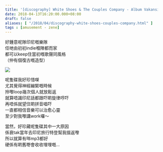 ```yaml
---
title: '[discography] White Shoes & The Couples Company - Album Vakansi'
date: 2018-04-13T16:20:00.000+08:00
draft: false
aliases: [ "/2018/04/discography-white-shoes-couples-company.html" ]
tags : [amusement - zene]
---
```


好鍾意呢隊印尼嘅樂隊  
佢哋由初初indie嗰陣都而家  
都可以keep住當初嘅歌聲同風格  
（仲有個復古嘅造型）  

[![](https://c1.staticflickr.com/1/869/39601065880_f2e1395cc0_z.jpg)](https://c1.staticflickr.com/1/869/39601065880_f2e1395cc0_z.jpg)

呢隻碟我好珍惜㗎  
尤其覺得神經繃緊嘅時候  
拎嚟loop幾次個人就放鬆返  
就算唔識印尼話都跟吓啲旋律哼吓  
再唔係就望住啲拼音唱吓  
一直都相信音樂可以治愈心靈  
至少對我嚟講work囉～  
  
當然，好珍藏呢隻碟其中一大原因  
係衰tak當年去印尼旅行特登幫我搵返嚟  
所以就算有咩mp3都好  
硬係有啲舊嘢會收收埋埋嘅...